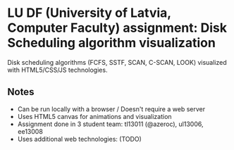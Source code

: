 # LU DF (University of Latvia, Computer Faculty) assignment: Disk Scheduling algorithm visualization
Disk scheduling algorithms (FCFS, SSTF, SCAN, C-SCAN, LOOK) visualized with HTML5/CSS/JS technologies. 

## Notes
* Can be run locally with a browser / Doesn't require a web server
* Uses HTML5 canvas for animations and visualization
* Assignment done in 3 student team: tl13011 (@azeroc), ul13006, ee13008 
* Uses additional web technologies: (TODO)
